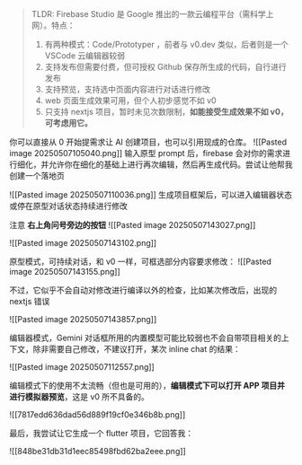 > TLDR:  Firebase Studio 是 Google 推出的一款云编程平台（需科学上网）。特点：
> 
> 1. 有两种模式：Code/Prototyper ，前者与 v0.dev 类似，后者则是一个 VSCode 云编辑器较弱
> 2. 支持发布但需要付费，但可授权 Github 保存所生成的代码，自行进行发布
> 3. 支持预览，支持选中页面内容进行对话进行修改
> 4. web 页面生成效果可用，但个人初步感觉不如 v0
> 5. 只支持 nextjs 项目，暂时未见次数限制，**如能接受生成效果不如 v0，可考虑用它。**

你可以直接从 0 开始提需求让 AI 创建项目，也可以引用现成的仓库。
![[Pasted image 20250507105040.png]]
输入原型 prompt 后，firebase 会对你的需求进行细化，并允许你在细化的基础上进行再次编辑，然后再生成代码。尝试让他帮我创建一个落地页

![[Pasted image 20250507110036.png]]
生成项目框架后，可以进入编辑器状态或停在原型对话状态持续进行修改

注意 **右上角问号旁边的按钮**
![[Pasted image 20250507143027.png]]

![[Pasted image 20250507143102.png]]

原型模式，可持续对话，和 v0 一样，可框选部分内容要求修改：
![[Pasted image 20250507143155.png]]

不过，它似乎不会自动对修改进行编译以外的检查，比如某次修改后，出现的 nextjs 错误

![[Pasted image 20250507143857.png]]


编辑器模式，Gemini 对话框所用的内置模型可能比较弱也不会自带项目相关的上下文，除非需要自己修改，不建议打开，某次 inline chat 的结果：

![[Pasted image 20250507112557.png]]

编辑模式下的使用不太流畅（但也是可用的），**编辑模式下可以打开  APP 项目并进行模拟器预览**，这是 v0 所不具备的。

![[7817edd636dad56d889f19cf0e346b8b.png]]

最后，我尝试让它生成一个 flutter 项目，它回答我：

![[848be31db31d1eec85498fbd62ba2eee.png]]
